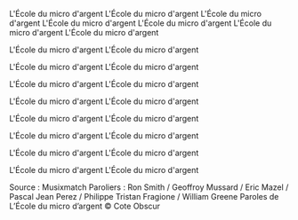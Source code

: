 L'École du micro d'argent
L'École du micro d'argent
L'École du micro d'argent
L'École du micro d'argent
L'École du micro d'argent
L'École du micro d'argent
L'École du micro d'argent

L'École du micro d'argent
L'École du micro d'argent

L'École du micro d'argent
L'École du micro d'argent

L'École du micro d'argent
L'École du micro d'argent

L'École du micro d'argent
L'École du micro d'argent

L'École du micro d'argent
L'École du micro d'argent

L'École du micro d'argent
L'École du micro d'argent

L'École du micro d'argent
L'École du micro d'argent

L'École du micro d'argent
L'École du micro d'argent

Source : Musixmatch
Paroliers : Ron Smith / Geoffroy Mussard / Eric Mazel / Pascal Jean Perez / Philippe Tristan Fragione / William Greene
Paroles de L’École du micro d’argent © Cote Obscur